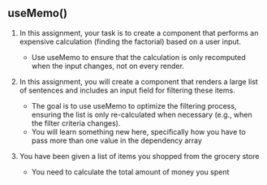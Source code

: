 ## useMemo()

1. In this assignment, your task is to create a component that performs an expensive calculation (finding the factorial) based on a user input.
   - Use useMemo to ensure that the calculation is only recomputed when the input changes, not on every render.
2. In this assignment, you will create a component that renders a large list of sentences and includes an input field for filtering these items.

   - The goal is to use useMemo to optimize the filtering process, ensuring the list is only re-calculated when necessary (e.g., when the filter criteria changes).
   - You will learn something new here, specifically how you have to pass more than one value in the dependency array

3. You have been given a list of items you shopped from the grocery store
   - You need to calculate the total amount of money you spent
